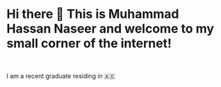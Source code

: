 
<!--
# Hi there 👋 This is Muhammad Hassan Naseer and welcome to my small corner of the internet! 

I am a recent graduate residing
-->

<body>
  <h1>Hi there 👋 This is Muhammad Hassan Naseer and welcome to my small corner of the internet! </h1>
  <br/>
  <p>
  I am a recent graduate residing in 🇦🇪
  </p>


</body>
<!--
**Loner291999/Loner291999** is a ✨ _special_ ✨ repository because its `README.md` (this file) appears on your GitHub profile.

Here are some ideas to get you started:

- 🔭 I’m currently working on ...
- 🌱 I’m currently learning ...
- 👯 I’m looking to collaborate on ...
- 🤔 I’m looking for help with ...
- 💬 Ask me about ...
- 📫 How to reach me: ...
- 😄 Pronouns: ...
- ⚡ Fun fact: ...
-->
